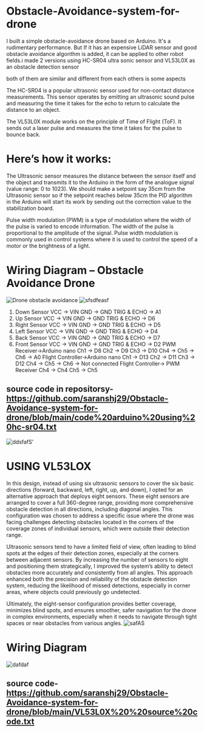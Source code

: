 # Obstacle-Avoidance-system-for-drone

I built a simple obstacle-avoidance drone based on Arduino. It's a rudimentary performance. But If it has an expensive LiDAR sensor and good obstacle avoidance algorithm is added, it can be applied to other robot fields.i made 2 versions using  HC-SR04 ultra sonic sensor and  VL53L0X  as an obstacle detection sensor

both of them are similar and different from each others is some aspects

The HC-SR04 is a popular ultrasonic sensor used for non-contact distance measurements. This sensor operates by emitting an ultrasonic sound pulse and measuring the time it takes for the echo to return to calculate the distance to an object.

The VL53L0X module works on the principle of Time of Flight (ToF). It sends out a laser pulse and measures the time it takes for the pulse to bounce back.

# Here’s how it works:
The Ultrasonic sensor measures the distance between the sensor itself and the object and transmits it to the Arduino in the form of the analogue signal (value range: 0 to 1023). We should make a setpoint say 35cm from the Ultrasonic sensor so if the setpoint reaches below 35cm the PID algorithm in the Arduino will start its work by sending out the correction value to the stabilization board.


Pulse width modulation (PWM) is a type of modulation where the width of the pulse is varied to encode information. The width of the pulse is proportional to the amplitude of the signal. Pulse width modulation is commonly used in control systems where it is used to control the speed of a motor or the brightness of a light.

# Wiring Diagram – Obstacle Avoidance Drone
![Drone obstacle avoidance](https://github.com/user-attachments/assets/0c2bc23b-8b07-4088-b93f-4630fb17001c)
![sfsdfeasf](https://github.com/user-attachments/assets/b25cafdf-f00a-4e5e-857f-7af97b622c37)

1. Down Sensor
VCC -> VIN
GND -> GND
TRIG & ECHO -> A1
2. Up Sensor
VCC -> VIN
GND -> GND
TRIG & ECHO -> D6
3. Right Sensor
VCC -> VIN
GND -> GND
TRIG & ECHO -> D5
4. Left Sensor
VCC -> VIN
GND -> GND
TRIG & ECHO -> D4
5. Back Sensor
VCC -> VIN
GND -> GND
TRIG & ECHO -> D7
6. Front Sensor
VCC -> VIN
GND -> GND
TRIG & ECHO -> D2
PWM Receiver->Arduino nano
Ch1 -> D8
Ch2 -> D9
Ch3 -> D10
Ch4 ->
Ch5 ->
Ch6 -> A0
Flight Controller->Arduino nano
Ch1 -> D13
Ch2 -> D11
Ch3 -> D12
Ch4 ->
Ch5 ->
Ch6 ->  Not connected
Flight Controller-> PWM Receiver
Ch4 -> Ch4
Ch5 -> Ch5
 ## source code in repositorsy-https://github.com/saranshj29/Obstacle-Avoidance-system-for-drone/blob/main/code%20arduino%20using%20hc-sr04.txt
![ddsfafS'](https://github.com/user-attachments/assets/d01b0efa-2a48-4285-b4ef-23071ea138f7)


# USING VL53LOX

In this design, instead of using six ultrasonic sensors to cover the six basic directions (forward, backward, left, right, up, and down), I opted for an alternative approach that deploys eight sensors. These eight sensors are arranged to cover a full 360-degree range, providing more comprehensive obstacle detection in all directions, including diagonal angles. This configuration was chosen to address a specific issue where the drone was facing challenges detecting obstacles located in the corners of the coverage zones of individual sensors, which were outside their detection range.

Ultrasonic sensors tend to have a limited field of view, often leading to blind spots at the edges of their detection zones, especially at the corners between adjacent sensors. By increasing the number of sensors to eight and positioning them strategically, I improved the system’s ability to detect obstacles more accurately and consistently from all angles. This approach enhanced both the precision and reliability of the obstacle detection system, reducing the likelihood of missed detections, especially in corner areas, where objects could previously go undetected.

Ultimately, the eight-sensor configuration provides better coverage, minimizes blind spots, and ensures smoother, safer navigation for the drone in complex environments, especially when it needs to navigate through tight spaces or near obstacles from various angles.
![safAS](https://github.com/user-attachments/assets/2efd0d58-7832-4afa-ab30-f8d3c83170a2)

# Wiring Diagram 
![dafdaf](https://github.com/user-attachments/assets/24533761-e95a-43b5-84f6-ad636080ca9c)
## source code-https://github.com/saranshj29/Obstacle-Avoidance-system-for-drone/blob/main/VL53L0X%20%20source%20code.txt

